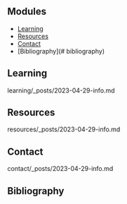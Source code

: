## Modules
- [Learning](#learning)
- [Resources](#resources)
- [Contact](#contact)
- [Bibliography](# bibliography)

## Learning
learning/_posts/2023-04-29-info.md

## Resources
resources/_posts/2023-04-29-info.md

## Contact
contact/_posts/2023-04-29-info.md

## Bibliography
